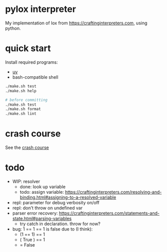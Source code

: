 # pylox interpreter

My implementation of lox from https://craftinginterpreters.com, using python.

# quick start
Install required programs:
- [uv](https://github.com/astral-sh/uv)
- bash-compatible shell

```sh
./make.sh test
./make.sh help

# before committing
./make.sh test
./make.sh format
./make.sh lint
```

# crash course
See the [crash course](/docs/crash-course.md)

# todo
- WIP: resolver
    - done: look up variable
    - todo: assign variable: https://craftinginterpreters.com/resolving-and-binding.html#assigning-to-a-resolved-variable
- repl: parameter for debug verbosity on/off
- repl: don't throw on undefined var
- parser error recovery: https://craftinginterpreters.com/statements-and-state.html#parsing-variables
    - try catch in declaration. throw for now?
- bug: 1 == 1 == 1 is false due to (I think):
    - (1 == 1) == 1
    - ( True ) == 1
    - = False
